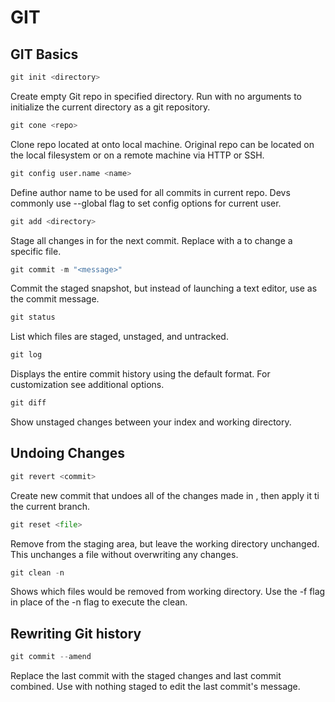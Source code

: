 # GIT
## GIT Basics

```python
git init <directory>
```

  Create empty Git repo in specified directory. Run with no arguments to initialize the current directory as a git repository.
  
```python
git cone <repo>
```

  Clone repo located at <repo> onto local machine. Original repo can be located on the local filesystem or on a remote machine via HTTP or SSH.
  
```python
git config user.name <name>
```
  Define author name to be used for all commits in current repo. Devs commonly use --global flag to set config options for current user.
  
```python
git add <directory>
```
  Stage all changes in <directory> for the next commit. Replace <directory> with a <file> to change a specific file.
  
```python
git commit -m "<message>"
```
  Commit the staged snapshot, but instead of launching a text editor, use <message> as the commit message.
  
```python
git status
```
  List which files are staged, unstaged, and untracked.
  
```python
git log
```
  Displays the entire commit history using the default format. For customization see additional options.
  
```python
git diff
```
  Show unstaged changes between your index and working directory.


## Undoing Changes 

```python
git revert <commit>
```
  Create new commit that undoes all of the changes made in <commit>, then apply it ti the current branch.
  
```python
git reset <file>
```
  Remove <file> from the staging area, but leave the working directory unchanged. This unchanges a file without overwriting any changes.
  
```python
git clean -n
```
  Shows which files would be removed from working directory. Use the -f flag in place of the -n flag to execute the clean.


## Rewriting Git history

```python
git commit --amend
```
  Replace the last commit with the staged changes and last commit combined. Use with nothing staged to edit the last commit's message.

